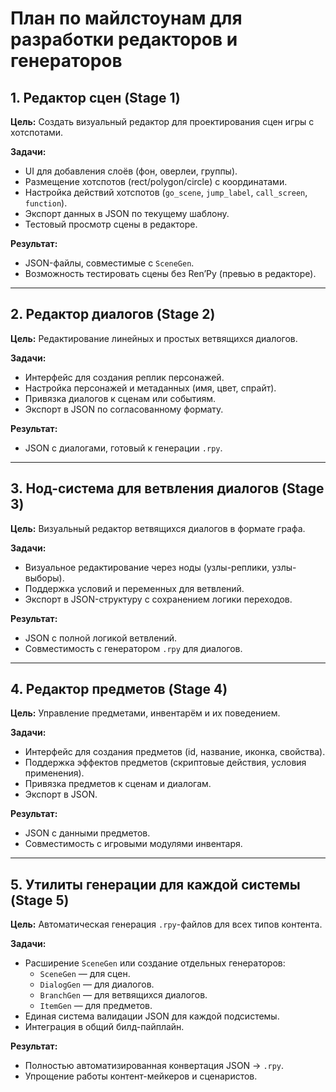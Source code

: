 # План по майлстоунам для разработки редакторов и генераторов

## 1. Редактор сцен (Stage 1)
**Цель:** Создать визуальный редактор для проектирования сцен игры с хотспотами.

**Задачи:**
- UI для добавления слоёв (фон, оверлеи, группы).
- Размещение хотспотов (rect/polygon/circle) с координатами.
- Настройка действий хотспотов (`go_scene`, `jump_label`, `call_screen`, `function`).
- Экспорт данных в JSON по текущему шаблону.
- Тестовый просмотр сцены в редакторе.

**Результат:**
- JSON-файлы, совместимые с `SceneGen`.
- Возможность тестировать сцены без Ren’Py (превью в редакторе).

---

## 2. Редактор диалогов (Stage 2)
**Цель:** Редактирование линейных и простых ветвящихся диалогов.

**Задачи:**
- Интерфейс для создания реплик персонажей.
- Настройка персонажей и метаданных (имя, цвет, спрайт).
- Привязка диалогов к сценам или событиям.
- Экспорт в JSON по согласованному формату.

**Результат:**
- JSON с диалогами, готовый к генерации `.rpy`.

---

## 3. Нод-система для ветвления диалогов (Stage 3)
**Цель:** Визуальный редактор ветвящихся диалогов в формате графа.

**Задачи:**
- Визуальное редактирование через ноды (узлы-реплики, узлы-выборы).
- Поддержка условий и переменных для ветвлений.
- Экспорт в JSON-структуру с сохранением логики переходов.

**Результат:**
- JSON с полной логикой ветвлений.
- Совместимость с генератором `.rpy` для диалогов.

---

## 4. Редактор предметов (Stage 4)
**Цель:** Управление предметами, инвентарём и их поведением.

**Задачи:**
- Интерфейс для создания предметов (id, название, иконка, свойства).
- Поддержка эффектов предметов (скриптовые действия, условия применения).
- Привязка предметов к сценам и диалогам.
- Экспорт в JSON.

**Результат:**
- JSON с данными предметов.
- Совместимость с игровыми модулями инвентаря.

---

## 5. Утилиты генерации для каждой системы (Stage 5)
**Цель:** Автоматическая генерация `.rpy`-файлов для всех типов контента.

**Задачи:**
- Расширение `SceneGen` или создание отдельных генераторов:
  - `SceneGen` — для сцен.
  - `DialogGen` — для диалогов.
  - `BranchGen` — для ветвящихся диалогов.
  - `ItemGen` — для предметов.
- Единая система валидации JSON для каждой подсистемы.
- Интеграция в общий билд-пайплайн.

**Результат:**
- Полностью автоматизированная конвертация JSON → `.rpy`.
- Упрощение работы контент-мейкеров и сценаристов.

